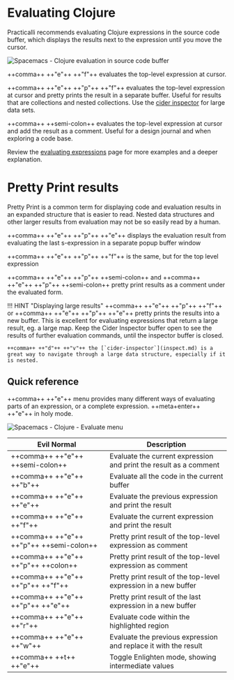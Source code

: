 # Evaluating Clojure

Practicalli recommends evaluating Clojure expressions in the source code buffer, which displays the results next to the expression until you move the cursor.

![Spacemacs - Clojure evaluation in source code buffer](https://raw.githubusercontent.com/practicalli/graphic-design/live/editors/spacemacs/screenshots/spacemacs-cider-evaluate-source-code-buffer-defun.png)

++comma++ ++"e"++ ++"f"++ evaluates the top-level expression at cursor.

++comma++ ++"e"++ ++"p"++ ++"f"++ evaluates the top-level expression at cursor and pretty prints the result in a separate buffer. Useful for results that are collections and nested collections.  Use the [cider inspector](inspect.md) for large data sets.

++comma++ ++semi-colon++ evaluates the top-level expression at cursor and add the result as a comment. Useful for a design journal and when exploring a code base.

Review the [evaluating expressions](expressions.md) page for more examples and a deeper explanation.


# Pretty Print results

Pretty Print is a common term for displaying code and evaluation results in an expanded structure that is easier to read. Nested data structures and other larger results from evaluation may not be so easily read by a human.

++comma++ ++"e"++ ++"p"++ ++"e"++ displays the evaluation result from evaluating the last s-expression in a separate popup buffer window

++comma++ ++"e"++ ++"p"++ ++"f"++ is the same, but for the top level expression

++comma++ ++"e"++ ++"p"++ ++semi-colon++ and ++comma++ ++"e"++ ++"p"++ ++semi-colon++ pretty print results as a comment under the evaluated form.

!!! HINT "Displaying large results"
    ++comma++ ++"e"++ ++"p"++ ++"f"++ or ++comma++ ++"e"++ ++"p"++ ++"e"++ pretty prints the results into a new buffer.  This is excellent for evaluating expressions that return a large result, eg. a large map. Keep the Cider Inspector buffer open to see the results of further evaluation commands, until the inspector buffer is closed.

    ++comma++ ++"d"++ ++"v"++ the [`cider-inspector`](inspect.md) is a great way to navigate through a large data structure, especially if it is nested.

## Quick reference

++comma++ ++"e"++ menu provides many different ways of evaluating parts of an expression, or a complete expression.  ++meta+enter++ ++"e"++ in holy mode.

![Spacemacs - Clojure - Evaluate menu](https://raw.githubusercontent.com/practicalli/graphic-design/live/editors/spacemacs/screenshots/spacemacs-clojure-evaluate-menu.png)


| Evil Normal                              | Description                                                       |
|------------------------------------------|-------------------------------------------------------------------|
| ++comma++ ++"e"++ ++semi-colon++         | Evaluate the current expression and print the result as a comment |
| ++comma++ ++"e"++ ++"b"++                | Evaluate all the code in the current buffer                       |
| ++comma++ ++"e"++ ++"e"++                | Evaluate the previous expression and print the result             |
| ++comma++ ++"e"++ ++"f"++                | Evaluate the current expression and print the result              |
| ++comma++ ++"e"++ ++"p"++ ++semi-colon++ | Pretty print result of the top-level expression as comment        |
| ++comma++ ++"e"++ ++"p"++ ++colon++      | Pretty print result of the top-level expression as comment        |
| ++comma++ ++"e"++ ++"p"++ ++"f"++        | Pretty print result of the top-level expression in a new buffer   |
| ++comma++ ++"e"++ ++"p"++ ++"e"++        | Pretty print result of the last expression in a new buffer        |
| ++comma++ ++"e"++ ++"r"++                | Evaluate code within the highlighted region                       |
| ++comma++ ++"e"++ ++"w"++                | Evaluate the previous expression and replace it with the result   |
| ++comma++ ++t++ ++"e"++                  | Toggle Enlighten mode, showing intermediate values                |
